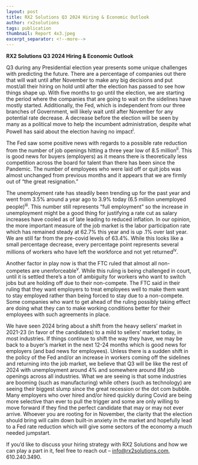```yaml
---
layout: post
title: RX2 Solutions Q3 2024 Hiring & Economic Outlook
author: rx2solutions
tags: publication
thumbnail: Report 4x3.jpeg
excerpt_separator: <!--more-->
---
```

**RX2 Solutions Q3 2024 Hiring & Economic Outlook**

Q3 during any Presidential election year presents some unique challenges with predicting the future.  There are a percentage of companies out there that will wait until after November to make any big decisions and put most/all their hiring <!--more--> on hold until after the election has passed to see how things shape up.  With five months to go until the election, we are starting the period where the companies that are going to wait on the sidelines have mostly started.  Additionally, the Fed, which is independent from our three branches of Government, will likely wait until after November for any potential rate decrease.  A decrease before the election will be seen by many as a political move to help the incumbent administration, despite what Powell has said about the election having no impact<sup>i</sup>.

The Fed saw some positive news with regards to a possible rate reduction from the number of job openings hitting a three year low of 8.5 million<sup>ii</sup>.  This is good news for buyers (employers) as it means there is theoretically less competition across the board for talent than there has been since the Pandemic.  The number of employees who were laid off or quit jobs was almost unchanged from previous months and it appears that we are firmly out of “the great resignation.”

The unemployment rate has steadily been trending up for the past year and went from 3.5% around a year ago to 3.9% today (6.5 million unemployed people)<sup>iii</sup>.  This number still represents “full employment” so the increase in unemployment might be a good thing for justifying a rate cut as salary increases have cooled as of late leading to reduced inflation.  In our opinion, the more important measure of the job market is the labor participation rate which has remained steady at 62.7% this year and is up .1% over last year.  We are still far from the pre-covid levels of 63.4%.  While this looks like a small percentage decrease, every percentage point represents several millions of workers who have left the workforce and not yet returned<sup>iv</sup>.

Another factor in play now is that the FTC ruled that almost all non-competes are unenforceable<sup>v</sup>.  While this ruling is being challenged in court, until it is settled there’s a ton of ambiguity for workers who want to switch jobs but are holding off due to their non-compete.  The FTC said in their ruling that they want employers to treat employees well to make them want to stay employed rather than being forced to stay due to a non-compete.  Some companies who want to get ahead of the ruling possibly taking effect are doing what they can to make working conditions better for their employees with such agreements in place.

We have seen 2024 bring about a shift from the heavy sellers’ market in 2021-23 (in favor of the candidates) to a mild to sellers’ market today, in most industries.  If things continue to shift the way they have, we may be back to a buyer’s market in the next 12-24 months which is good news for employers (and bad news for employees).  Unless there is a sudden shift in the policy of the Fed and/or an increase in workers coming off the sidelines and returning into the job market, we believe that Q3 will be like the rest of 2024 with unemployment around 4% and somewhere around 8M job openings across all industries.  What we are seeing is that some industries are booming (such as manufacturing) while others (such as technology) are seeing their biggest slump since the great recession or the dot com bubble.  Many employers who over hired and/or hired quickly during Covid are being more selective than ever to pull the trigger and some are only willing to move forward if they find the perfect candidate that may or may not ever arrive.  Whoever you are rooting for in November, the clarity that the election should bring will calm down built-in anxiety in the market and hopefully lead to a Fed rate reduction which will give some sectors of the economy a much needed jumpstart.

If you’d like to discuss your hiring strategy with RX2 Solutions and how we can play a part in it, feel free to reach out – info@rx2solutions.com, 610.240.3490.
